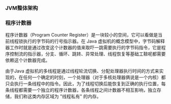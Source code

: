 ### JVM整体架构

### 程序计数器

程序计数器（Program Counter Register）是一块较小的空间，它可以看做是当前线程锁执行的字节码的行号指示器。在 Java 虚拟机的概念模型中，字节码解释器工作时就是通过改变这个计数器的值来取吓一跳需要执行的字节码指令，它是程序控制流的指示器，分支、循环、跳转、异常处理、线程恢复等基础工鞥呢都需要依赖这个计数器完成。

由于Java 虚拟机的多线程是通过线程轮流切换、分配处理器执行时间的方式来实现的，在任何一个确定的时刻，一个处理器（对于多核处理器俩说是一个内核）都只会执行一条线程中的指令。因此，为了线程切换后能恢复到正确的执行位置，每条线程都需要一个独立的程序计数器，各条线程之间计数器不相互影响，独立存储，我们称这类内存区域为 "线程私有" 的内存。

